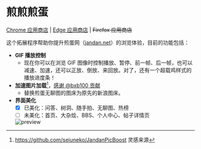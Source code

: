 # 煎煎煎蛋

[Chrome 应用商店](https://chrome.google.com/webstore/detail/煎煎煎蛋/ocjoihpdbdkcmddjapjlgagocficilhl) | [Edge 应用商店](https://microsoftedge.microsoft.com/addons/detail/%E7%85%8E%E7%85%8E%E7%85%8E%E8%9B%8B/hgkmhlajcjiebbpmimmpckmpeahhmfec) | ~~Firefox 应用商店~~


这个拓展程序帮助你提升煎蛋网（[jandan.net](https://jandan.net/)）的浏览体验，目前的功能包括：

- **GIF 播放控制**
  - 现在你可以在浏览 GIF 图像时控制播放、暂停、前一帧、后一帧，也可以减速、加速，还可以正放、倒放、来回放。对了，还有一个超载鸡样式的播放进度条！
- **加速图片加载**[^1]，[感谢 @bxb100 贡献](https://github.com/chclt/jandan-plus/pull/1)
  - 替换煎蛋无聊图的图床为原先的新浪图床。
- **界面美化**
  - [x] 已美化：问答、树洞、随手拍、无聊图、热榜
  - [ ] 未美化：首页、大杂烩、BBS、个人中心、帖子详情页

  ![preview](https://s2.loli.net/2024/04/22/3zMNbS2OXYcyBKV.jpg)


[^1]: https://github.com/seiuneko/JandanPicBoost 灵感来源

